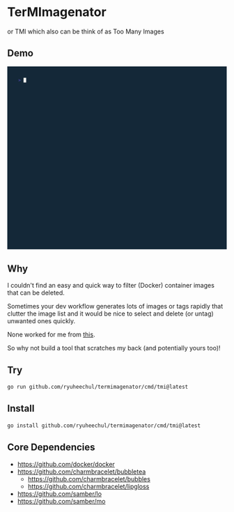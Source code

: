 # TerMImagenator

or TMI which also can be think of as Too Many Images

## Demo

![vhs/demo.gif](./vhs/demo.gif)

## Why

I couldn't find an easy and quick way to filter (Docker) container images that
can be deleted.

Sometimes your dev workflow generates lots of images or tags rapidly that
clutter the image list and it would be nice to select and delete (or untag)
unwanted ones quickly.

None worked for me from
[this](https://stackoverflow.com/questions/32490229/how-can-i-delete-docker-images-by-tag-preferably-with-wildcarding).

So why not build a tool that scratches my back (and potentially yours too)!

## Try

```bash
go run github.com/ryuheechul/termimagenator/cmd/tmi@latest
```

## Install

```bash
go install github.com/ryuheechul/termimagenator/cmd/tmi@latest
```

## Core Dependencies

- https://github.com/docker/docker
- https://github.com/charmbracelet/bubbletea
  - https://github.com/charmbracelet/bubbles
  - https://github.com/charmbracelet/lipgloss
- https://github.com/samber/lo
- https://github.com/samber/mo
